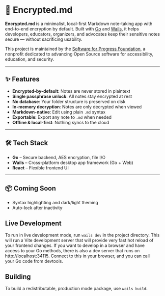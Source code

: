 # 🔐 Encrypted.md

**Encrypted.md** is a minimalist, local-first Markdown note-taking app with end-to-end encryption by default. Built with [Go](https://golang.org) and [Wails](https://wails.io), it helps developers, educators, organizers, and advocates keep their sensitive notes secure — without sacrificing usability.

This project is maintained by the [Software for Progress Foundation](https://softwareforprogress.org), a nonprofit dedicated to advancing Open Source software for accessibility, education, and security.

---

## ✨ Features

-   **Encrypted-by-default**: Notes are never stored in plaintext
-   **Single passphrase unlock**: All notes stay encrypted at rest
-   **No database**: Your folder structure is preserved on disk
-   **In-memory decryption**: Notes are only decrypted when viewed
-   **Markdown-native**: Edit using plain `.md` syntax
-   **Exportable**: Export any note to `.md` when needed
-   **Offline & local-first**: Nothing syncs to the cloud

---

## 🛠️ Tech Stack

-   **Go** – Secure backend, AES encryption, file I/O
-   **Wails** – Cross-platform desktop app framework (Go + Web)
-   **React** – Flexible frontend UI

---

## 📦 Coming Soon

-   Syntax highlighting and dark/light theming
-   Auto-lock after inactivity

## Live Development

To run in live development mode, run `wails dev` in the project directory. This will run a Vite development
server that will provide very fast hot reload of your frontend changes. If you want to develop in a browser
and have access to your Go methods, there is also a dev server that runs on http://localhost:34115. Connect
to this in your browser, and you can call your Go code from devtools.

## Building

To build a redistributable, production mode package, use `wails build`.
